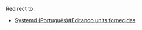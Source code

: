 Redirect to:

*   [Systemd (Português)#Editando units fornecidas](/index.php/Systemd_(Portugu%C3%AAs)#Editando_units_fornecidas "Systemd (Português)")